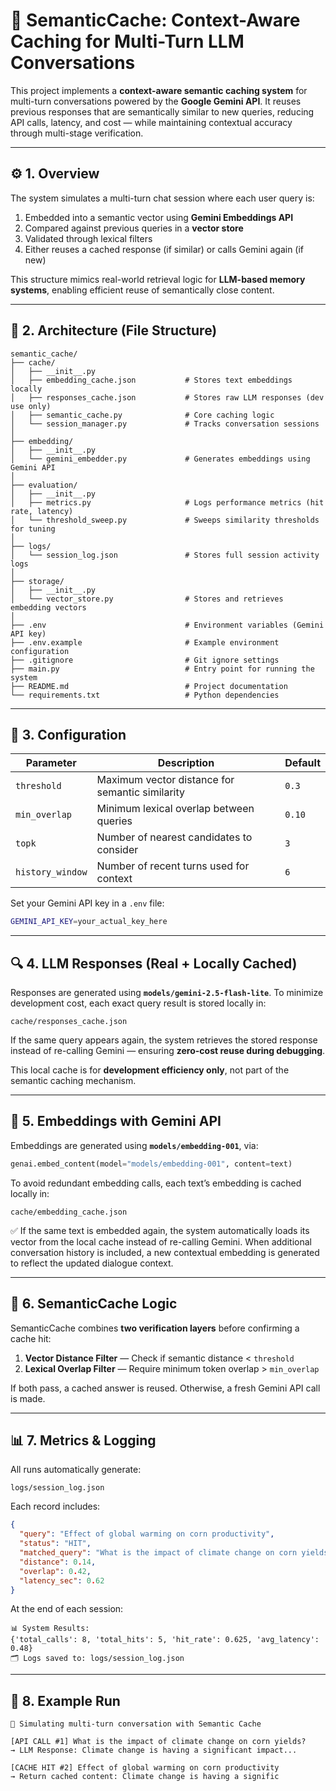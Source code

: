 # 🧠 SemanticCache: Context-Aware Caching for Multi-Turn LLM Conversations

This project implements a **context-aware semantic caching system** for multi-turn conversations powered by the **Google Gemini API**.
It reuses previous responses that are semantically similar to new queries, reducing API calls, latency, and cost — while maintaining contextual accuracy through multi-stage verification.

---

## ⚙️ 1. Overview

The system simulates a multi-turn chat session where each user query is:

1. Embedded into a semantic vector using **Gemini Embeddings API**
2. Compared against previous queries in a **vector store**
3. Validated through lexical filters
4. Either reuses a cached response (if similar) or calls Gemini again (if new)

This structure mimics real-world retrieval logic for **LLM-based memory systems**, enabling efficient reuse of semantically close content.

---

## 🧩 2. Architecture (File Structure)

```
semantic_cache/
├── cache/
│   ├── __init__.py
│   ├── embedding_cache.json           # Stores text embeddings locally
│   ├── responses_cache.json           # Stores raw LLM responses (dev use only)
│   ├── semantic_cache.py              # Core caching logic
│   └── session_manager.py             # Tracks conversation sessions
│
├── embedding/
│   ├── __init__.py
│   └── gemini_embedder.py             # Generates embeddings using Gemini API
│
├── evaluation/
│   ├── __init__.py
│   ├── metrics.py                     # Logs performance metrics (hit rate, latency)
│   └── threshold_sweep.py             # Sweeps similarity thresholds for tuning
│
├── logs/
│   └── session_log.json               # Stores full session activity logs
│
├── storage/
│   ├── __init__.py
│   └── vector_store.py                # Stores and retrieves embedding vectors
│
├── .env                               # Environment variables (Gemini API key)
├── .env.example                       # Example environment configuration
├── .gitignore                         # Git ignore settings
├── main.py                            # Entry point for running the system
├── README.md                          # Project documentation
└── requirements.txt                   # Python dependencies
```

---

## 🔧 3. Configuration

| Parameter        | Description                                     | Default |
| ---------------- | ----------------------------------------------- | ------- |
| `threshold`      | Maximum vector distance for semantic similarity | `0.3`   |
| `min_overlap`    | Minimum lexical overlap between queries         | `0.10`  |
| `topk`           | Number of nearest candidates to consider        | `3`     |
| `history_window` | Number of recent turns used for context         | `6`     |

Set your Gemini API key in a `.env` file:

```bash
GEMINI_API_KEY=your_actual_key_here
```

---

## 🔍 4. LLM Responses (Real + Locally Cached)

Responses are generated using **`models/gemini-2.5-flash-lite`**.
To minimize development cost, each exact query result is stored locally in:

```
cache/responses_cache.json
```

If the same query appears again, the system retrieves the stored response instead of re-calling Gemini — ensuring **zero-cost reuse during debugging**.

This local cache is for **development efficiency only**, not part of the semantic caching mechanism.

---

## 🧠 5. Embeddings with Gemini API

Embeddings are generated using **`models/embedding-001`**, via:

```python
genai.embed_content(model="models/embedding-001", content=text)
```

To avoid redundant embedding calls, each text’s embedding is cached locally in:

```
cache/embedding_cache.json
```

✅ If the same text is embedded again, the system automatically loads its vector from the local cache instead of re-calling Gemini.
When additional conversation history is included, a new contextual embedding is generated to reflect the updated dialogue context.

---

## 🚀 6. SemanticCache Logic

SemanticCache combines **two verification layers** before confirming a cache hit:

1. **Vector Distance Filter** — Check if semantic distance < `threshold`
2. **Lexical Overlap Filter** — Require minimum token overlap > `min_overlap`

If both pass, a cached answer is reused. Otherwise, a fresh Gemini API call is made.

---

## 📊 7. Metrics & Logging

All runs automatically generate:

```
logs/session_log.json
```

Each record includes:

```json
{
  "query": "Effect of global warming on corn productivity",
  "status": "HIT",
  "matched_query": "What is the impact of climate change on corn yields?",
  "distance": 0.14,
  "overlap": 0.42,
  "latency_sec": 0.62
}
```

At the end of each session:

```
📊 System Results:
{'total_calls': 8, 'total_hits': 5, 'hit_rate': 0.625, 'avg_latency': 0.48}
🗂️ Logs saved to: logs/session_log.json
```

---

## 🧪 8. Example Run

```
💬 Simulating multi-turn conversation with Semantic Cache

[API CALL #1] What is the impact of climate change on corn yields?
→ LLM Response: Climate change is having a significant impact...

[CACHE HIT #2] Effect of global warming on corn productivity
→ Return cached content: Climate change is having a signific
```
